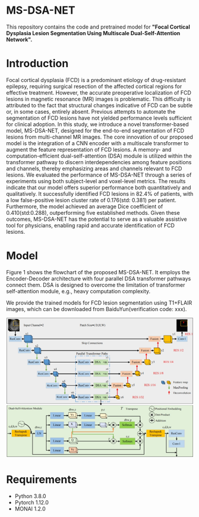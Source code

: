 # MS-DSA-NET

This repository contains the code and pretrained model for **"Focal Cortical Dysplasia Lesion Segmentation Using Multiscale Dual-Self-Attention Network".**

# **Introduction**

Focal cortical dysplasia (FCD) is a predominant etiology of drug-resistant epilepsy,
requiring surgical resection of the affected cortical regions for effective treatment.
However, the accurate preoperative localization of FCD lesions in magnetic resonance
(MR) images is problematic. This difficulty is attributed to the fact that structural
changes indicative of FCD can be subtle or, in some cases, entirely absent. Previous
attempts to automate the segmentation of FCD lesions have not yielded performance
levels sufficient for clinical adoption. In this study, we introduce a novel transformer-based model, MS-DSA-NET, designed for the end-to-end segmentation of FCD lesions
from multi-channel MR images. The core innovation of our proposed model is the
integration of a CNN encoder with a multiscale transformer to augment the feature
representation of FCD lesions. A memory- and computation-efficient dual-self-attention (DSA) 
module is utilized within the transformer pathway to discern interdependencies among
feature positions and channels, thereby emphasizing areas and channels relevant to
FCD lesions. We evaluated the performance of MS-DSA-NET through a series of
experiments using both subject-level and voxel-level metrics. The results indicate that
our model offers superior performance both quantitatively and qualitatively. It
successfully identified FCD lesions in 82.4% of patients, with a low false-positive lesion
cluster rate of 0.176(std: 0.381) per patient. Furthermore, the model achieved an
average Dice coefficient of 0.410(std:0.288), outperforming five established methods.
Given these outcomes, MS-DSA-NET has the potential to serve as a valuable assistive
tool for physicians, enabling rapid and accurate identification of FCD lesions.

# **Model** 

Figure 1 shows the flowchart of the proposed MS-DSA-NET. It employs the Encoder-Decoder architecture with four parallel DSA transformer pathways connect them. DSA is designed to overcome the limitation of transformer self-attention module, e.g., heavy computation complexity.  

We provide the trained models for FCD lesion segmentation using T1+FLAIR images, which can be downloaded from BaiduYun(verification code: xxx).

![](./model.png)

# **Requirements**

- Python 3.8.0
- Pytorch 1.12.0
- MONAI 1.2.0


